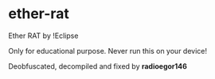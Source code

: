 # ether-rat
Ether RAT by !Eclipse

Only for educational purpose. Never run this on your device!

Deobfuscated, decompiled and fixed by **radioegor146**